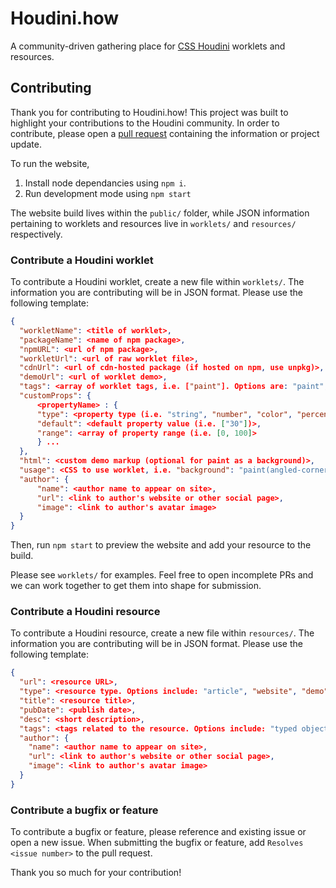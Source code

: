 # Houdini.how

A community-driven gathering place for [CSS Houdini](https://developer.mozilla.org/en-US/docs/Web/Houdini) worklets and resources.

## Contributing

Thank you for contributing to Houdini.how! This project was built to highlight your contributions to the Houdini community. In order to contribute, please open a [pull request](https://opensource.com/article/19/7/create-pull-request-github) containing the information or project update.

To run the website, 

1. Install node dependancies using `npm i`. 
2. Run development mode using `npm start`

The website build lives within the `public/` folder, while JSON information pertaining to worklets and resources live in `worklets/` and `resources/` respectively.

### Contribute a Houdini worklet

To contribute a Houdini worklet, create a new file within `worklets/`. The information you are contributing will be in JSON format. Please use the following template:

```json
{
  "workletName": <title of worklet>,
  "packageName": <name of npm package>,
  "npmURL": <url of npm package>,
  "workletUrl": <url of raw worklet file>,
  "cdnUrl": <url of cdn-hosted package (if hosted on npm, use unpkg)>,
  "demoUrl": <url of worklet demo>,
  "tags": <array of worklet tags, i.e. ["paint"]. Options are: "paint", "layout", "animation">,
  "customProps": {
      <propertyName> : {
      "type": <property type (i.e. "string", "number", "color", "percentage", etc.)>,
      "default": <default property value (i.e. ["30"])>,
      "range": <array of property range (i.e. [0, 100]>
      } ...
  },
  "html": <custom demo markup (optional for paint as a background)>,
  "usage": <CSS to use worklet, i.e. "background": "paint(angled-corners)" (can span multiple lines. Use a comma to separate entries in an object)>,
  "author": {
      "name": <author name to appear on site>,
      "url": <link to author's website or other social page>,
      "image": <link to author's avatar image>
  }
}
```

Then, run `npm start` to preview the website and add your resource to the build.

Please see `worklets/` for examples. Feel free to open incomplete PRs and we can work together to get them into shape for submission.

### Contribute a Houdini resource

To contribute a Houdini resource, create a new file within `resources/`. The information you are contributing will be in JSON format. Please use the following template:

```json
{
  "url": <resource URL>,
  "type": <resource type. Options include: "article", "website", "demo">,
  "title": <resource title>,
  "pubDate": <publish date>,
  "desc": <short description>, 
  "tags": <tags related to the resource. Options include: "typed object model", "properties and values", "paint", "layout", "animation">
  "author": {
    "name": <author name to appear on site>,
    "url": <link to author's website or other social page>,
    "image": <link to author's avatar image>
  }
}
```

### Contribute a bugfix or feature

To contribute a bugfix or feature, please reference and existing issue or open a new issue. When submitting the bugfix or feature, add `Resolves <issue number>` to the pull request.

Thank you so much for your contribution!